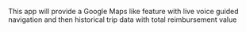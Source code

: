 This app will provide a Google Maps like feature with live voice guided navigation and then historical trip data with total reimbursement value
